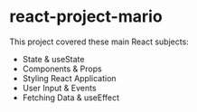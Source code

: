 # react-project-mario
This project covered these main React subjects:

- State & useState
- Components & Props
- Styling React Application
- User Input & Events
- Fetching Data & useEffect
